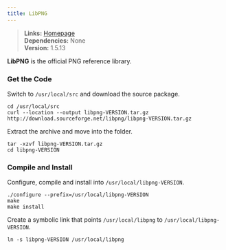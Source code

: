 ```yaml
---
title: LibPNG
---
```



> **Links:** [Homepage](http://www.libpng.org/pub/png/libpng.html)  
> **Dependencies:** None  
> **Version:** <span id="version">1.5.13</span>


**LibPNG** is the official PNG reference library.


### Get the Code

Switch to `/usr/local/src` and download the source package.

	cd /usr/local/src
	curl --location --output libpng-VERSION.tar.gz http://download.sourceforge.net/libpng/libpng-VERSION.tar.gz

Extract the archive and move into the folder.

	tar -xzvf libpng-VERSION.tar.gz
	cd libpng-VERSION


### Compile and Install

Configure, compile and install into `/usr/local/libpng-VERSION`.

	./configure --prefix=/usr/local/libpng-VERSION
	make
	make install

Create a symbolic link that points `/usr/local/libpng` to `/usr/local/libpng-VERSION`.

	ln -s libpng-VERSION /usr/local/libpng
